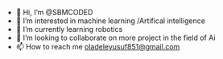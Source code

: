 - 👋 Hi, I’m @SBMCODED
- 👀 I’m interested in machine learning /Artifical intelligence 
- 🌱 I’m currently learning robotics
- 💞️ I’m looking to collaborate on more project in the field of Ai
- 📫 How to reach me oladeleyusuf851@gmail.com 

<!---
SBMCODED/SBMCODED is a ✨ special ✨ repository because its `README.md` (this file) appears on your GitHub profile.
You can click the Preview link to take a look at your changes.
--->
